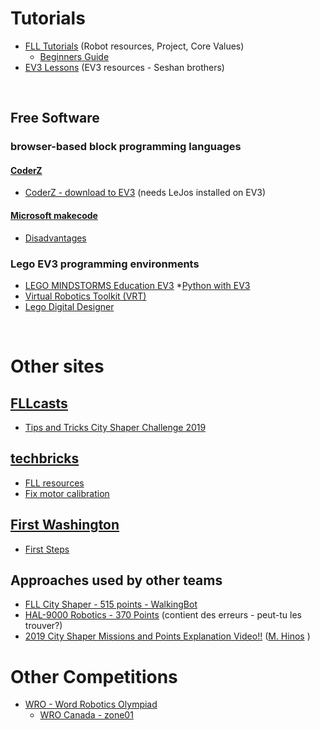 # Tutorials
* [FLL Tutorials](http://flltutorials.com) (Robot resources, Project, Core Values)
    * [Beginners Guide](http://flltutorials.com/translations/en-us/Worksheets/BeginnersGuide.pdf)
* [EV3 Lessons](http://ev3lessons.com/en/Lessons.html?tab=beginner) (EV3 resources - Seshan brothers)

<br>

## Free Software
### browser-based block programming languages
#### [CoderZ](https://gocoderz.com/) 
* [CoderZ - download to EV3](https://coderz.zendesk.com/hc/en-us/articles/115003632285-How-Do-I-Download-My-CoderZ-Code-to-My-EV3-Robot-) (needs LeJos installed on EV3)

#### [Microsoft makecode](https://makecode.mindstorms.com/)
* [Disadvantages](https://thecodingfun.com/2020/05/28/is-it-a-good-alternative-to-use-microsoft-makecode-to-program-lego-mindstorms-ev3-part-2/)

### Lego EV3 programming environments
* [LEGO MINDSTORMS Education EV3](https://education.lego.com/en-us/downloads/mindstorms-ev3/software)
*[Python with EV3](https://education.lego.com/en-us/support/mindstorms-ev3/python-for-ev3)
* [Virtual Robotics Toolkit (VRT)](https://www.firstroboticscanada.org/cancode/vrt/)
* [Lego Digital Designer](https://www.lego.com/en-us/ldd)

<br>

# Other sites

## [FLLcasts](https://www.fllcasts.com/)
* [Tips and Tricks City Shaper Challenge 2019](https://www.fllcasts.com/competitions/first-lego-league/2019-city-shaper-challenge/tips-and-tricks-fll-2019)

## [techbricks](https://techbrick.com)
* [FLL resources](https://techbrick.com/fll-resources/fll2019)
* [Fix motor calibration](https://techbrick.com/techbrick/Lego/TechBrick/TechTips/NXTCalibration/)

## [First Washington](http://firstwa.org)
* [First Steps](http://firstwa.org/wp-content/uploads/2018/10/FIRST%20Steps%20-%20FLL%20Complete%20Guide.pdf)

## Approaches used by other teams
* [FLL City Shaper - 515 points - WalkingBot](https://www.youtube.com/watch?v=LAsDQfTq8HU)
* [HAL-9000 Robotics - 370 Points](https://www.youtube.com/watch?v=zhxjdhFBTmo) (contient des erreurs - peut-tu les trouver?)
* [2019 City Shaper Missions and Points Explanation Video!!](https://www.youtube.com/watch?v=JL-0YojPWmM) ([M. Hinos](https://www.youtube.com/channel/UCvuw_UluXNRPKhqK5GU8SrQ) )

# Other Competitions
* [WRO - Word Robotics Olympiad](https://wro-association.org/home/)
    * [WRO Canada - zone01](http://www.zone01.ca/index.php/en-ca/)

